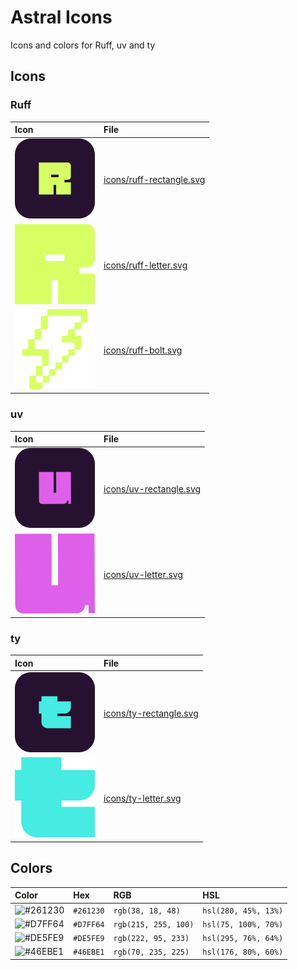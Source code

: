 # Astral Icons

Icons and colors for Ruff, uv and ty

## Icons

### Ruff

| Icon                                        | File                                                 |
| :------------------------------------------ | :--------------------------------------------------- |
| ![ruff rectangle](icons/ruff-rectangle.svg) | [icons/ruff-rectangle.svg](icons/ruff-rectangle.svg) |
| ![ruff letter](icons/ruff-letter.svg)       | [icons/ruff-letter.svg](icons/ruff-letter.svg)       |
| ![ruff bolt](icons/ruff-bolt.svg)           | [icons/ruff-bolt.svg](icons/ruff-bolt.svg)           |

### uv

| Icon                                    | File                                             |
| :-------------------------------------- | :----------------------------------------------- |
| ![uv rectangle](icons/uv-rectangle.svg) | [icons/uv-rectangle.svg](icons/uv-rectangle.svg) |
| ![uv letter](icons/uv-letter.svg)       | [icons/uv-letter.svg](icons/uv-letter.svg)       |

### ty

| Icon                                    | File                                             |
| :-------------------------------------- | :----------------------------------------------- |
| ![ty rectangle](icons/ty-rectangle.svg) | [icons/ty-rectangle.svg](icons/ty-rectangle.svg) |
| ![ty letter](icons/ty-letter.svg)       | [icons/ty-letter.svg](icons/ty-letter.svg)       |

## Colors

| Color                                              | Hex       | RGB                  | HSL                  |
| :------------------------------------------------- | :-------- | :------------------- | :------------------- |
| ![#261230](https://place-hold.it/24/261230?text=+) | `#261230` | `rgb(38, 18, 48)`    | `hsl(280, 45%, 13%)` |
| ![#D7FF64](https://place-hold.it/24/D7FF64?text=+) | `#D7FF64` | `rgb(215, 255, 100)` | `hsl(75, 100%, 70%)` |
| ![#DE5FE9](https://place-hold.it/24/DE5FE9?text=+) | `#DE5FE9` | `rgb(222, 95, 233)`  | `hsl(295, 76%, 64%)` |
| ![#46EBE1](https://place-hold.it/24/46EBE1?text=+) | `#46EBE1` | `rgb(70, 235, 225)`  | `hsl(176, 80%, 60%)` |
